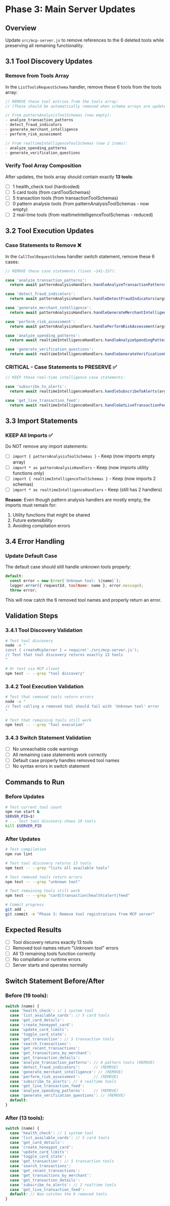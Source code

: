 # Phase 3: Main Server Updates

## Overview
Update `src/mcp-server.js` to remove references to the 6 deleted tools while preserving all remaining functionality.

## 3.1 Tool Discovery Updates

### Remove from Tools Array
In the `ListToolsRequestSchema` handler, remove these 6 tools from the tools array:

```javascript
// REMOVE these tool entries from the tools array:
// (These should be automatically removed when schema arrays are updated)

// From patternAnalysisToolSchemas (now empty):
- analyze_transaction_patterns
- detect_fraud_indicators  
- generate_merchant_intelligence
- perform_risk_assessment

// From realtimeIntelligenceToolSchemas (now 2 items):
- analyze_spending_patterns
- generate_verification_questions
```

### Verify Tool Array Composition
After updates, the tools array should contain exactly **13 tools**:
- [ ] 1 health_check tool (hardcoded)
- [ ] 5 card tools (from cardToolSchemas)
- [ ] 5 transaction tools (from transactionToolSchemas)  
- [ ] 0 pattern analysis tools (from patternAnalysisToolSchemas - now empty)
- [ ] 2 real-time tools (from realtimeIntelligenceToolSchemas - reduced)

## 3.2 Tool Execution Updates

### Case Statements to Remove ❌
In the `CallToolRequestSchema` handler switch statement, remove these 6 cases:

```javascript
// REMOVE these case statements (lines ~141-157):

case 'analyze_transaction_patterns':
  return await patternAnalysisHandlers.handleAnalyzeTransactionPatterns(args, requestId);

case 'detect_fraud_indicators':
  return await patternAnalysisHandlers.handleDetectFraudIndicators(args, requestId);

case 'generate_merchant_intelligence':
  return await patternAnalysisHandlers.handleGenerateMerchantIntelligence(args, requestId);

case 'perform_risk_assessment':
  return await patternAnalysisHandlers.handlePerformRiskAssessment(args, requestId);

case 'analyze_spending_patterns':
  return await realtimeIntelligenceHandlers.handleAnalyzeSpendingPatterns(args, requestId);

case 'generate_verification_questions':
  return await realtimeIntelligenceHandlers.handleGenerateVerificationQuestions(args, requestId);
```

### CRITICAL - Case Statements to PRESERVE ✅

```javascript
// KEEP these real-time intelligence case statements:

case 'subscribe_to_alerts':
  return await realtimeIntelligenceHandlers.handleSubscribeToAlerts(args, requestId);

case 'get_live_transaction_feed':
  return await realtimeIntelligenceHandlers.handleGetLiveTransactionFeed(args, requestId);
```

## 3.3 Import Statements

### KEEP All Imports ✅
Do NOT remove any import statements:
- [ ] `import { patternAnalysisToolSchemas }` - Keep (now imports empty array)
- [ ] `import * as patternAnalysisHandlers` - Keep (now imports utility functions only)
- [ ] `import { realtimeIntelligenceToolSchemas }` - Keep (now imports 2 schemas)
- [ ] `import * as realtimeIntelligenceHandlers` - Keep (still has 2 handlers)

**Reason**: Even though pattern analysis handlers are mostly empty, the imports must remain for:
1. Utility functions that might be shared
2. Future extensibility
3. Avoiding compilation errors

## 3.4 Error Handling

### Update Default Case
The default case should still handle unknown tools properly:
```javascript
default:
  const error = new Error(`Unknown tool: ${name}`);
  logger.error({ requestId, toolName: name }, error.message);
  throw error;
```

This will now catch the 6 removed tool names and properly return an error.

## Validation Steps

### 3.4.1 Tool Discovery Validation
```bash
# Test tool discovery
node -e "
const { createMcpServer } = require('./src/mcp-server.js');
// Test that tool discovery returns exactly 13 tools
"

# Or test via MCP client
npm test -- --grep "tool discovery"
```

### 3.4.2 Tool Execution Validation
```bash
# Test that removed tools return errors
node -e "
// Test calling a removed tool should fail with 'Unknown tool' error
"

# Test that remaining tools still work
npm test -- --grep "tool execution"
```

### 3.4.3 Switch Statement Validation
- [ ] No unreachable code warnings
- [ ] All remaining case statements work correctly
- [ ] Default case properly handles removed tool names
- [ ] No syntax errors in switch statement

## Commands to Run

### Before Updates
```bash
# Test current tool count
npm run start &
SERVER_PID=$!
# ... test tool discovery shows 19 tools
kill $SERVER_PID
```

### After Updates  
```bash
# Test compilation
npm run lint

# Test tool discovery returns 13 tools
npm test -- --grep "lists all available tools"

# Test removed tools return errors
npm test -- --grep "unknown tool"

# Test remaining tools still work
npm test -- --grep "card|transaction|health|alert|feed"

# Commit progress
git add .
git commit -m "Phase 3: Remove tool registrations from MCP server"
```

## Expected Results
- [ ] Tool discovery returns exactly 13 tools
- [ ] Removed tool names return "Unknown tool" errors
- [ ] All 13 remaining tools function correctly
- [ ] No compilation or runtime errors
- [ ] Server starts and operates normally

## Switch Statement Before/After

### Before (19 tools):
```javascript
switch (name) {
  case 'health_check': // 1 system tool
  case 'list_available_cards': // 5 card tools
  case 'get_card_details':
  case 'create_honeypot_card':
  case 'update_card_limits':
  case 'toggle_card_state':
  case 'get_transaction': // 5 transaction tools
  case 'search_transactions':
  case 'get_recent_transactions':
  case 'get_transactions_by_merchant':
  case 'get_transaction_details':
  case 'analyze_transaction_patterns': // 4 pattern tools (REMOVE)
  case 'detect_fraud_indicators':      // (REMOVE)
  case 'generate_merchant_intelligence': // (REMOVE)
  case 'perform_risk_assessment':      // (REMOVE)
  case 'subscribe_to_alerts': // 4 realtime tools
  case 'get_live_transaction_feed':
  case 'analyze_spending_patterns':    // (REMOVE)
  case 'generate_verification_questions': // (REMOVE)
  default:
}
```

### After (13 tools):
```javascript
switch (name) {
  case 'health_check': // 1 system tool
  case 'list_available_cards': // 5 card tools
  case 'get_card_details':
  case 'create_honeypot_card':
  case 'update_card_limits':
  case 'toggle_card_state':
  case 'get_transaction': // 5 transaction tools
  case 'search_transactions':
  case 'get_recent_transactions':
  case 'get_transactions_by_merchant':
  case 'get_transaction_details':
  case 'subscribe_to_alerts': // 2 realtime tools
  case 'get_live_transaction_feed':
  default: // Now catches the 6 removed tools
}
``` 
